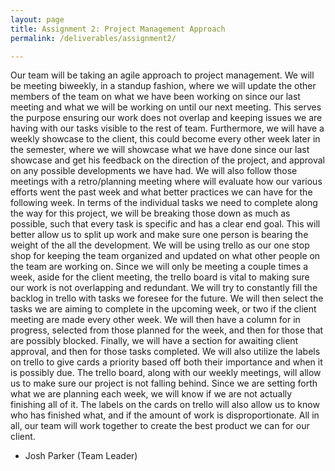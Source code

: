 ```yaml
---
layout: page
title: Assignment 2: Project Management Approach
permalink: /deliverables/assignment2/

---
```


Our team will be taking an agile approach to project management.  We will be meeting biweekly, in a standup fashion, where we will update the other members of the team on what we have been working on since our last meeting and what we will be working on until our next meeting. This serves the purpose ensuring our work does not overlap and keeping issues we are having with our tasks visible to the rest of team. Furthermore, we will have a weekly showcase to the client, this could become every other week later in the semester, where we will showcase what we have done since our last showcase and get his feedback on the direction of the project, and approval on any possible developments we have had. We will also follow those meetings with a retro/planning meeting where will evaluate how our various efforts went the past week and what better practices we can have for the following week.
In terms of the individual tasks we need to complete along the way for this project, we will be breaking those down as much as possible, such that every task is specific and has a clear end goal. This will better allow us to split up work and make sure one person is bearing the weight of the all the development.  We will be using trello as our one stop shop for keeping the team organized and updated on what other people on the team are working on.  Since we will only be meeting a couple times a week, aside for the client meeting, the trello board is vital to making sure our work is not overlapping and redundant. We will try to constantly fill the backlog in trello with tasks we foresee for the future. We will then select the tasks we are aiming to complete in the upcoming week, or two if the client meeting are made every other week. We will then have a column for in progress, selected from those planned for the week, and then for those that are possibly blocked.  Finally, we will have a section for awaiting client approval, and then for those tasks completed.  We will also utilize the labels on trello to give cards a priority based off both their importance and when it is possibly due.
The trello board, along with our weekly meetings, will allow us to make sure our project is not falling behind.  Since we are setting forth what we are planning each week, we will know if we are not actually finishing all of it.  The labels on the cards on trello will also allow us to know who has finished what, and if the amount of work is disproportionate.  All in all, our team will work together to create the best product we can for our client.


-	Josh Parker (Team Leader)





